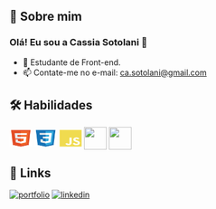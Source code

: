 ## 🚀 Sobre mim

### Olá! Eu sou a Cassia Sotolani 👋

- 🌱 Estudante de Front-end.
- 📫 Contate-me no e-mail: ca.sotolani@gmail.com

## 🛠 Habilidades
<div style="display: inline_block">
  <img align="center" height="30" width="40" src="https://raw.githubusercontent.com/devicons/devicon/master/icons/html5/html5-original.svg">
  <img align="center" height="30" width="40" src="https://raw.githubusercontent.com/devicons/devicon/master/icons/css3/css3-original.svg">
  <img align="center" height="30" width="40" src="https://raw.githubusercontent.com/devicons/devicon/master/icons/javascript/javascript-plain.svg">
  <img align="center" height="40" width="40" src="https://angular.io/assets/images/logos/angular/angular.png">
  <img align="center" height="40" width="40" src="https://github.com/remojansen/logo.ts/blob/master/ts.png">
  	
 </div>

## 🔗 Links
[![portfolio](https://img.shields.io/badge/my_portfolio-000?style=for-the-badge&logo=ko-fi&logoColor=white)](https://cassiasotolani.github.io/portfolio/)
[![linkedin](https://img.shields.io/badge/linkedin-0A66C2?style=for-the-badge&logo=linkedin&logoColor=white)](https://www.linkedin.com/in/cassia-sotolani-16a811bb/)
